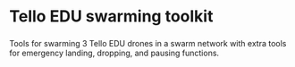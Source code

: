 <h1 align="left">Tello EDU swarming toolkit</h1>

###

<p align="left">Tools for swarming 3 Tello EDU drones in a swarm network with extra tools for emergency landing, dropping, and pausing functions.</p>
